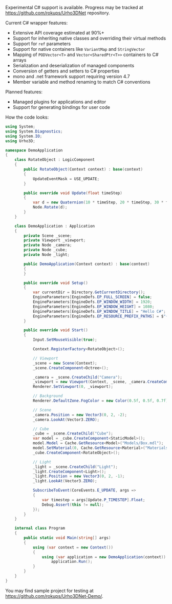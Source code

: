 Experimental C# support is available. Progress may be tracked at https://github.com/rokups/Urho3DNet repository.

Current C# wrapper features:

* Extensive API coverage estimated at 90%+
* Support for inheriting native classes and overriding their virtual methods
* Support for `ref` parameters
* Support for native containers like `VariantMap` and `StringVector`
* Mapping of `PODVector<T>` and `Vector<SharedPtr<T>>` containers to C# arrays
* Serialization and deserialization of managed components
* Conversion of getters and setters to C# properties
* mono and .net framework support requiring version 4.7
* Member variable and method renaming to match C# conventions

Planned features:

* Managed plugins for applications and editor
* Support for generating bindings for user code

How the code looks:

```cs
using System;
using System.Diagnostics;
using System.IO;
using Urho3D;

namespace DemoApplication
{
    class RotateObject : LogicComponent
    {
        public RotateObject(Context context) : base(context)
        {
            UpdateEventMask = USE_UPDATE;
        }

        public override void Update(float timeStep)
        {
            var d = new Quaternion(10 * timeStep, 20 * timeStep, 30 * timeStep);
            Node.Rotate(d);
        }
    }

    class DemoApplication : Application
    {
        private Scene _scene;
        private Viewport _viewport;
        private Node _camera;
        private Node _cube;
        private Node _light;

        public DemoApplication(Context context) : base(context)
        {
        }

        public override void Setup()
        {
            var currentDir = Directory.GetCurrentDirectory();
            EngineParameters[EngineDefs.EP_FULL_SCREEN] = false;
            EngineParameters[EngineDefs.EP_WINDOW_WIDTH] = 1920;
            EngineParameters[EngineDefs.EP_WINDOW_HEIGHT] = 1080;
            EngineParameters[EngineDefs.EP_WINDOW_TITLE] = "Hello C#";
            EngineParameters[EngineDefs.EP_RESOURCE_PREFIX_PATHS] = $"{currentDir};{currentDir}/..";
        }

        public override void Start()
        {
            Input.SetMouseVisible(true);

            Context.RegisterFactory<RotateObject>();

            // Viewport
            _scene = new Scene(Context);
            _scene.CreateComponent<Octree>();

            _camera = _scene.CreateChild("Camera");
            _viewport = new Viewport(Context, _scene, _camera.CreateComponent<Camera>());
            Renderer.SetViewport(0, _viewport);

            // Background
            Renderer.DefaultZone.FogColor = new Color(0.5f, 0.5f, 0.7f);

            // Scene
            _camera.Position = new Vector3(0, 2, -2);
            _camera.LookAt(Vector3.ZERO);

            // Cube
            _cube = _scene.CreateChild("Cube");
            var model = _cube.CreateComponent<StaticModel>();
            model.Model = Cache.GetResource<Model>("Models/Box.mdl");
            model.SetMaterial(0, Cache.GetResource<Material>("Materials/Stone.xml"));
            _cube.CreateComponent<RotateObject>();

            // Light
            _light = _scene.CreateChild("Light");
            _light.CreateComponent<Light>();
            _light.Position = new Vector3(0, 2, -1);
            _light.LookAt(Vector3.ZERO);

            SubscribeToEvent(CoreEvents.E_UPDATE, args =>
            {
                var timestep = args[Update.P_TIMESTEP].Float;
                Debug.Assert(this != null);
            });
        }
    }

    internal class Program
    {
        public static void Main(string[] args)
        {
            using (var context = new Context())
            {
                using (var application = new DemoApplication(context))
                    application.Run();
            }
        }
    }
}
```

You may find sample project for testing at https://github.com/rokups/Urho3DNet-Demo/.

